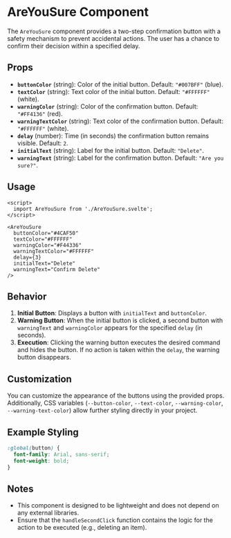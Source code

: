 # AreYouSure Component

The `AreYouSure` component provides a two-step confirmation button with a safety mechanism to prevent accidental actions. The user has a chance to confirm their decision within a specified delay.

## Props

- **`buttonColor`** (string): Color of the initial button. Default: `"#007BFF"` (blue).
- **`textColor`** (string): Text color of the initial button. Default: `"#FFFFFF"` (white).
- **`warningColor`** (string): Color of the confirmation button. Default: `"#FF4136"` (red).
- **`warningTextColor`** (string): Text color of the confirmation button. Default: `"#FFFFFF"` (white).
- **`delay`** (number): Time (in seconds) the confirmation button remains visible. Default: `2`.
- **`initialText`** (string): Label for the initial button. Default: `"Delete"`.
- **`warningText`** (string): Label for the confirmation button. Default: `"Are you sure?"`.

## Usage

```svelte
<script>
  import AreYouSure from './AreYouSure.svelte';
</script>

<AreYouSure
  buttonColor="#4CAF50"
  textColor="#FFFFFF"
  warningColor="#F44336"
  warningTextColor="#FFFFFF"
  delay={3}
  initialText="Delete"
  warningText="Confirm Delete"
/>
```

## Behavior

1. **Initial Button**: Displays a button with `initialText` and `buttonColor`.
2. **Warning Button**: When the initial button is clicked, a second button with `warningText` and `warningColor` appears for the specified `delay` (in seconds).
3. **Execution**: Clicking the warning button executes the desired command and hides the button. If no action is taken within the `delay`, the warning button disappears.

## Customization

You can customize the appearance of the buttons using the provided props. Additionally, CSS variables (`--button-color`, `--text-color`, `--warning-color`, `--warning-text-color`) allow further styling directly in your project.

## Example Styling

```css
:global(button) {
  font-family: Arial, sans-serif;
  font-weight: bold;
}
```

## Notes

- This component is designed to be lightweight and does not depend on any external libraries.
- Ensure that the `handleSecondClick` function contains the logic for the action to be executed (e.g., deleting an item).

